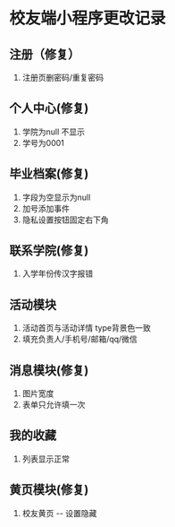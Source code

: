 校友端小程序更改记录
=================
## 注册（修复）
1. 注册页删密码/重复密码

## 个人中心(修复)
1. 学院为null 不显示
2. 学号为0001 

## 毕业档案(修复)
1. 字段为空显示为null
2. 加号添加事件
3. 隐私设置按钮固定右下角

## 联系学院(修复)
1. 入学年份传汉字报错

## 活动模块
1. 活动首页与活动详情 type背景色一致
2. 填充负责人/手机号/邮箱/qq/微信

## 消息模块(修复)
1. 图片宽度
2. 表单只允许填一次

## 我的收藏
1. 列表显示正常

## 黄页模块(修复)
1. 校友黄页 -- 设置隐藏